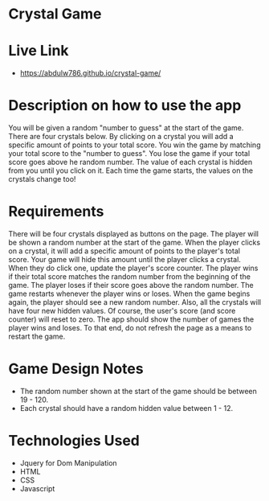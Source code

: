 # Crystal Game

# Live Link
* https://abdulw786.github.io/crystal-game/

# Description on how to use the app
You will be given a random "number to guess" at the start of the game.
There are four crystals below. By clicking on a crystal you will add a specific amount of points to your total score.
You win the game by matching your total score to the "number to guess". You lose the game if your total score goes above he random number.
The value of each crystal is hidden from you until you click on it.
Each time the game starts, the values on the crystals change too!

# Requirements
There will be four crystals displayed as buttons on the page.
The player will be shown a random number at the start of the game.
When the player clicks on a crystal, it will add a specific amount of points to the player's total score.
Your game will hide this amount until the player clicks a crystal.
When they do click one, update the player's score counter.
The player wins if their total score matches the random number from the beginning of the game.
The player loses if their score goes above the random number.
The game restarts whenever the player wins or loses.
When the game begins again, the player should see a new random number. Also, all the crystals will have four new hidden values. Of course, the user's score (and score counter) will reset to zero.
The app should show the number of games the player wins and loses. To that end, do not refresh the page as a means to restart the game.

# Game Design Notes
* The random number shown at the start of the game should be between 19 - 120.
* Each crystal should have a random hidden value between 1 - 12.

# Technologies Used
* Jquery for Dom Manipulation
* HTML
* CSS
* Javascript

